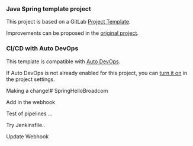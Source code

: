 ### Java Spring template project

This project is based on a GitLab [Project Template](https://docs.gitlab.com/ee/gitlab-basics/create-project.html).

Improvements can be proposed in the [original project](https://gitlab.com/gitlab-org/project-templates/spring).

### CI/CD with Auto DevOps

This template is compatible with [Auto DevOps](https://docs.gitlab.com/ee/topics/autodevops/).

If Auto DevOps is not already enabled for this project, you can [turn it on](https://docs.gitlab.com/ee/topics/autodevops/#enabling-auto-devops) in the project settings.

Making a change!# SpringHelloBroadcom

Add in the webhook

Test of pipelines ...

Try Jenkinsfile..

Update Webhook






